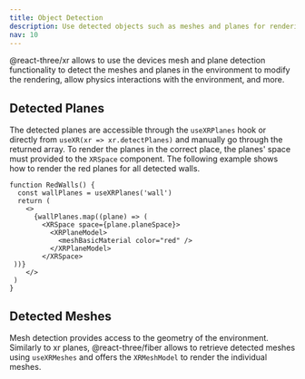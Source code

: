 ```yaml
---
title: Object Detection
description: Use detected objects such as meshes and planes for rendering, scene understanding, physics, and more
nav: 10
---
```


@react-three/xr allows to use the devices mesh and plane detection functionality to detect the meshes and planes in the environment to modify the rendering, allow physics interactions with the environment, and more.

## Detected Planes

The detected planes are accessible through the `useXRPlanes` hook or directly from `useXR(xr => xr.detectPlanes)` and manually go through the returned array. To render the planes in the correct place, the planes' space must provided to the `XRSpace` component. The following example shows how to render the red planes for all detected walls.

```tsx
function RedWalls() {
  const wallPlanes = useXRPlanes('wall')
  return (
    <>
      {wallPlanes.map((plane) => (
        <XRSpace space={plane.planeSpace}>
          <XRPlaneModel>
            <meshBasicMaterial color="red" />
          </XRPlaneModel>
        </XRSpace>
 ))}
    </>
 )
}
```

## Detected Meshes

Mesh detection provides access to the geometry of the environment. Similarly to xr planes, @react-three/fiber allows to retrieve detected meshes using `useXRMeshes` and offers the `XRMeshModel` to render the individual meshes. 
